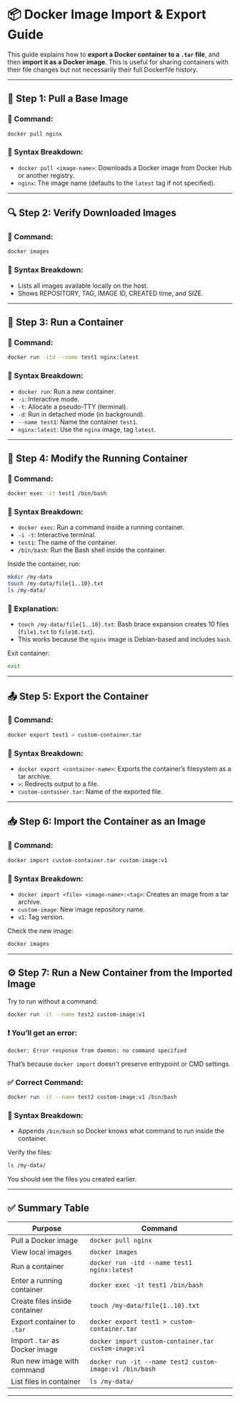 # 📦 Docker Image Import & Export Guide

This guide explains how to **export a Docker container to a `.tar` file**, and then
**import it as a Docker image**. This is useful for sharing containers with their file changes but not necessarily their full Dockerfile history.

---

## 🐳 Step 1: Pull a Base Image

### 📌 Command:

```bash
docker pull nginx
```

### 🧠 Syntax Breakdown:

* `docker pull <image-name>`: Downloads a Docker image from Docker Hub or another registry.
* `nginx`: The image name (defaults to the `latest` tag if not specified).

---

## 🔍 Step 2: Verify Downloaded Images

### 📌 Command:

```bash
docker images
```

### 🧠 Syntax Breakdown:

* Lists all images available locally on the host.
* Shows REPOSITORY, TAG, IMAGE ID, CREATED time, and SIZE.

---

## 🚀 Step 3: Run a Container

### 📌 Command:

```bash
docker run -itd --name test1 nginx:latest
```

### 🧠 Syntax Breakdown:

* `docker run`: Run a new container.
* `-i`: Interactive mode.
* `-t`: Allocate a pseudo-TTY (terminal).
* `-d`: Run in detached mode (in background).
* `--name test1`: Name the container `test1`.
* `nginx:latest`: Use the `nginx` image, tag `latest`.

---

## 📁 Step 4: Modify the Running Container

### 📌 Command:

```bash
docker exec -it test1 /bin/bash
```

### 🧠 Syntax Breakdown:

* `docker exec`: Run a command inside a running container.
* `-i -t`: Interactive terminal.
* `test1`: The name of the container.
* `/bin/bash`: Run the Bash shell inside the container.

Inside the container, run:

```bash
mkdir /my-data
touch /my-data/file{1..10}.txt
ls /my-data/
```

### 🧠 Explanation:

* `touch /my-data/file{1..10}.txt`: Bash brace expansion creates 10 files (`file1.txt` to `file10.txt`).
* This works because the `nginx` image is Debian-based and includes `bash`.

Exit container:

```bash
exit
```

---

## 📤 Step 5: Export the Container

### 📌 Command:

```bash
docker export test1 > custom-container.tar
```

### 🧠 Syntax Breakdown:

* `docker export <container-name>`: Exports the container’s filesystem as a tar archive.
* `>`: Redirects output to a file.
* `custom-container.tar`: Name of the exported file.

---

## 📥 Step 6: Import the Container as an Image

### 📌 Command:

```bash
docker import custom-container.tar custom-image:v1
```

### 🧠 Syntax Breakdown:

* `docker import <file> <image-name>:<tag>`: Creates an image from a tar archive.
* `custom-image`: New image repository name.
* `v1`: Tag version.

Check the new image:

```bash
docker images
```

---

## ⚙️ Step 7: Run a New Container from the Imported Image

Try to run without a command:

```bash
docker run -it --name test2 custom-image:v1
```

### ❗ You’ll get an error:

```text
docker: Error response from daemon: no command specified
```

That’s because `docker import` doesn't preserve entrypoint or CMD settings.

### ✅ Correct Command:

```bash
docker run -it --name test2 custom-image:v1 /bin/bash
```

### 🧠 Syntax Breakdown:

* Appends `/bin/bash` so Docker knows what command to run inside the container.

Verify the files:

```bash
ls /my-data/
```

You should see the files you created earlier.

---

## ✅ Summary Table

| Purpose                       | Command                                                 |
| ----------------------------- | ------------------------------------------------------- |
| Pull a Docker image           | `docker pull nginx`                                     |
| View local images             | `docker images`                                         |
| Run a container               | `docker run -itd --name test1 nginx:latest`             |
| Enter a running container     | `docker exec -it test1 /bin/bash`                       |
| Create files inside container | `touch /my-data/file{1..10}.txt`                        |
| Export container to `.tar`    | `docker export test1 > custom-container.tar`            |
| Import `.tar` as Docker image | `docker import custom-container.tar custom-image:v1`    |
| Run new image with command    | `docker run -it --name test2 custom-image:v1 /bin/bash` |
| List files in container       | `ls /my-data/`                                          |

---
